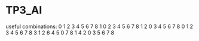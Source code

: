 # TP3_AI

useful combinations:
0 1 2 3 4 5 6 7 8
1 0 2 3 4 5 6 7 8
1 2 0 3 4 5 6 7 8
0 1 2 3 4 5 6 7 8
3 1 2 6 4 5 0 7 8
1 4 2 0 3 5 6 7 8